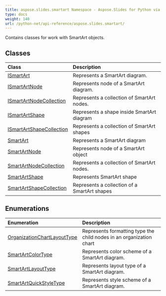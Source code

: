 ```yaml
---
title: aspose.slides.smartart Namespace - Aspose.Slides for Python via .NET - API Reference
type: docs
weight: 140
url: /python-net/api-reference/aspose.slides.smartart/
---
```



Contains classes for work with SmartArt objects.

## **Classes**
|**Class**|**Description**|
| :- | :- |
|[ISmartArt](/python-net/api-reference/aspose.slides.smartart/ismartart/)|Represents a SmartArt diagram.|
|[ISmartArtNode](/python-net/api-reference/aspose.slides.smartart/ismartartnode/)|Represents node of a SmartArt diagram.|
|[ISmartArtNodeCollection](/python-net/api-reference/aspose.slides.smartart/ismartartnodecollection/)|Represents a collection of SmartArt nodes.|
|[ISmartArtShape](/python-net/api-reference/aspose.slides.smartart/ismartartshape/)|Represents a shape inside SmartArt diagram|
|[ISmartArtShapeCollection](/python-net/api-reference/aspose.slides.smartart/ismartartshapecollection/)|Represents a collection of SmartArt shapes|
|[SmartArt](/python-net/api-reference/aspose.slides.smartart/smartart/)|Represents a SmartArt diagram|
|[SmartArtNode](/python-net/api-reference/aspose.slides.smartart/smartartnode/)|Represents node of a SmartArt object|
|[SmartArtNodeCollection](/python-net/api-reference/aspose.slides.smartart/smartartnodecollection/)|Represents a collection of SmartArt nodes.|
|[SmartArtShape](/python-net/api-reference/aspose.slides.smartart/smartartshape/)|Represents SmartArt shape|
|[SmartArtShapeCollection](/python-net/api-reference/aspose.slides.smartart/smartartshapecollection/)|Represents a collection of a SmartArt shapes|
## **Enumerations**
|**Enumeration**|**Description**|
| :- | :- |
|[OrganizationChartLayoutType](/python-net/api-reference/aspose.slides.smartart/organizationchartlayouttype/)|Represents formatting type the child nodes in an organization chart|
|[SmartArtColorType](/python-net/api-reference/aspose.slides.smartart/smartartcolortype/)|Represents color scheme of a SmartArt diagram.|
|[SmartArtLayoutType](/python-net/api-reference/aspose.slides.smartart/smartartlayouttype/)|Represents layout type of a SmartArt diagram.|
|[SmartArtQuickStyleType](/python-net/api-reference/aspose.slides.smartart/smartartquickstyletype/)|Represents style scheme of a SmartArt diagram.|

